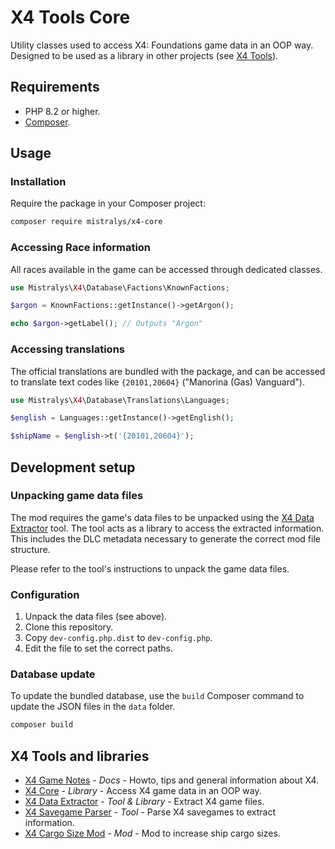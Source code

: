 # X4 Tools Core

Utility classes used to access X4: Foundations game data in an OOP way.
Designed to be used as a library in other projects (see [X4 Tools](#x4-tools-and-libraries)).

## Requirements

- PHP 8.2 or higher.
- [Composer](https://getcomposer.org/).

## Usage

### Installation

Require the package in your Composer project:

```bash
composer require mistralys/x4-core
```

### Accessing Race information

All races available in the game can be accessed through dedicated classes.

```php
use Mistralys\X4\Database\Factions\KnownFactions;

$argon = KnownFactions::getInstance()->getArgon();

echo $argon->getLabel(); // Outputs "Argon"
```

### Accessing translations

The official translations are bundled with the package, and can be
accessed to translate text codes like `{20101,20604}` ("Manorina (Gas) Vanguard").

```php
use Mistralys\X4\Database\Translations\Languages;

$english = Languages::getInstance()->getEnglish();

$shipName = $english->t('{20101,20604}');
```

## Development setup

### Unpacking game data files

The mod requires the game's data files to be unpacked using the
[X4 Data Extractor][] tool. The tool acts as a library to access the
extracted information. This includes the DLC metadata necessary to
generate the correct mod file structure.

Please refer to the tool's instructions to unpack the game data files.

### Configuration

1. Unpack the data files (see above).
2. Clone this repository.
3. Copy `dev-config.php.dist` to `dev-config.php`.
4. Edit the file to set the correct paths. 

### Database update

To update the bundled database, use the `build` Composer command
to update the JSON files in the `data` folder.

```bash
composer build
```

## X4 Tools and libraries

- [X4 Game Notes][] - _Docs_ - Howto, tips and general information about X4.
- [X4 Core][] - _Library_ - Access X4 game data in an OOP way.
- [X4 Data Extractor][] - _Tool & Library_ - Extract X4 game files.
- [X4 Savegame Parser][] - _Tool_ - Parse X4 savegames to extract information.
- [X4 Cargo Size Mod][] - _Mod_ - Mod to increase ship cargo sizes.

[X4 Data Extractor]: https://github.com/Mistralys/x4-data-extractor
[X4 Game Notes]: https://github.com/Mistralys/x4-game-notes
[X4 Core]: https://github.com/Mistralys/x4-core
[X4 Savegame Parser]: https://github.com/Mistralys/x4-savegame-parser
[X4 Cargo Size Mod]: https://github.com/Mistralys/x4-mod-cargo-sizes
